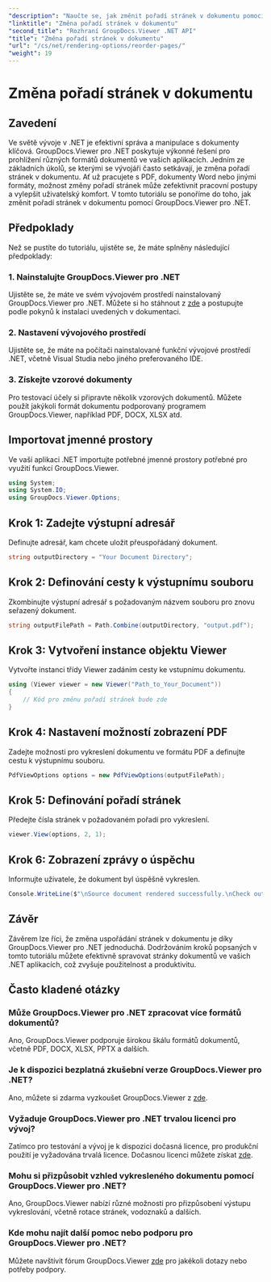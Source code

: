 ```yaml
---
"description": "Naučte se, jak změnit pořadí stránek v dokumentu pomocí GroupDocs.Viewer pro .NET. Postupujte podle našeho podrobného návodu pro bezproblémovou správu dokumentů."
"linktitle": "Změna pořadí stránek v dokumentu"
"second_title": "Rozhraní GroupDocs.Viewer .NET API"
"title": "Změna pořadí stránek v dokumentu"
"url": "/cs/net/rendering-options/reorder-pages/"
"weight": 19
---
```


# Změna pořadí stránek v dokumentu

## Zavedení
Ve světě vývoje v .NET je efektivní správa a manipulace s dokumenty klíčová. GroupDocs.Viewer pro .NET poskytuje výkonné řešení pro prohlížení různých formátů dokumentů ve vašich aplikacích. Jedním ze základních úkolů, se kterými se vývojáři často setkávají, je změna pořadí stránek v dokumentu. Ať už pracujete s PDF, dokumenty Word nebo jinými formáty, možnost změny pořadí stránek může zefektivnit pracovní postupy a vylepšit uživatelský komfort. V tomto tutoriálu se ponoříme do toho, jak změnit pořadí stránek v dokumentu pomocí GroupDocs.Viewer pro .NET.
## Předpoklady
Než se pustíte do tutoriálu, ujistěte se, že máte splněny následující předpoklady:
### 1. Nainstalujte GroupDocs.Viewer pro .NET
Ujistěte se, že máte ve svém vývojovém prostředí nainstalovaný GroupDocs.Viewer pro .NET. Můžete si ho stáhnout z [zde](https://releases.groupdocs.com/viewer/net/) a postupujte podle pokynů k instalaci uvedených v dokumentaci.
### 2. Nastavení vývojového prostředí
Ujistěte se, že máte na počítači nainstalované funkční vývojové prostředí .NET, včetně Visual Studia nebo jiného preferovaného IDE.
### 3. Získejte vzorové dokumenty
Pro testovací účely si připravte několik vzorových dokumentů. Můžete použít jakýkoli formát dokumentu podporovaný programem GroupDocs.Viewer, například PDF, DOCX, XLSX atd.

## Importovat jmenné prostory
Ve vaší aplikaci .NET importujte potřebné jmenné prostory potřebné pro využití funkcí GroupDocs.Viewer.

```csharp
using System;
using System.IO;
using GroupDocs.Viewer.Options;
```
## Krok 1: Zadejte výstupní adresář
Definujte adresář, kam chcete uložit přeuspořádaný dokument.
```csharp
string outputDirectory = "Your Document Directory";
```
## Krok 2: Definování cesty k výstupnímu souboru
Zkombinujte výstupní adresář s požadovaným názvem souboru pro znovu seřazený dokument.
```csharp
string outputFilePath = Path.Combine(outputDirectory, "output.pdf");
```
## Krok 3: Vytvoření instance objektu Viewer
Vytvořte instanci třídy Viewer zadáním cesty ke vstupnímu dokumentu.
```csharp
using (Viewer viewer = new Viewer("Path_to_Your_Document"))
{
    // Kód pro změnu pořadí stránek bude zde
}
```
## Krok 4: Nastavení možností zobrazení PDF
Zadejte možnosti pro vykreslení dokumentu ve formátu PDF a definujte cestu k výstupnímu souboru.
```csharp
PdfViewOptions options = new PdfViewOptions(outputFilePath);
```
## Krok 5: Definování pořadí stránek
Předejte čísla stránek v požadovaném pořadí pro vykreslení.
```csharp
viewer.View(options, 2, 1);
```
## Krok 6: Zobrazení zprávy o úspěchu
Informujte uživatele, že dokument byl úspěšně vykreslen.
```csharp
Console.WriteLine($"\nSource document rendered successfully.\nCheck output in {outputDirectory}.");
```

## Závěr
Závěrem lze říci, že změna uspořádání stránek v dokumentu je díky GroupDocs.Viewer pro .NET jednoduchá. Dodržováním kroků popsaných v tomto tutoriálu můžete efektivně spravovat stránky dokumentů ve vašich .NET aplikacích, což zvyšuje použitelnost a produktivitu.
## Často kladené otázky
### Může GroupDocs.Viewer pro .NET zpracovat více formátů dokumentů?
Ano, GroupDocs.Viewer podporuje širokou škálu formátů dokumentů, včetně PDF, DOCX, XLSX, PPTX a dalších.
### Je k dispozici bezplatná zkušební verze GroupDocs.Viewer pro .NET?
Ano, můžete si zdarma vyzkoušet GroupDocs.Viewer z [zde](https://releases.groupdocs.com/).
### Vyžaduje GroupDocs.Viewer pro .NET trvalou licenci pro vývoj?
Zatímco pro testování a vývoj je k dispozici dočasná licence, pro produkční použití je vyžadována trvalá licence. Dočasnou licenci můžete získat [zde](https://purchase.groupdocs.com/temporary-license/).
### Mohu si přizpůsobit vzhled vykresleného dokumentu pomocí GroupDocs.Viewer pro .NET?
Ano, GroupDocs.Viewer nabízí různé možnosti pro přizpůsobení výstupu vykreslování, včetně rotace stránek, vodoznaků a dalších.
### Kde mohu najít další pomoc nebo podporu pro GroupDocs.Viewer pro .NET?
Můžete navštívit fórum GroupDocs.Viewer [zde](https://forum.groupdocs.com/c/viewer/9) pro jakékoli dotazy nebo potřeby podpory.